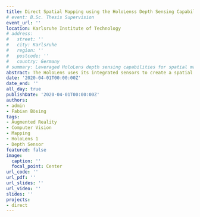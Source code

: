 ```yaml
---
title: Direct Spatial Mapping using the HoloLenss Depth Sensing Capabilities
# event: B.Sc. Thesis Supervision
event_url: ''
location: Karlsruhe Institute of Technology
# address:
#   street: ''
#   city: Karlsruhe
#   region: ''
#   postcode: ''
#   country: Germany
# summary: Leveraged HoloLens depth sensing capabilities for spatial mapping
abstract: The HoloLens uses its integrated sensors to create a spatial mesh which is used for the HoloLens’s integrated localization and for the placement and rendering of holograms, but it may also be used by applications to get an understanding of their current environment. Previous works developed at the IAR-IPR use the spatial mesh to obtain a transformation between the HoloLens’s world coordinate system and the world coordinate system of a robotic arm and to generate a safety zone model of the robot’s environment. However, experiments have shown that the HoloLens’s spatial mesh is not accurate enough for the task of creating an accurate safety zone model. This thesis aims at generating a more accurate model of the HoloLens’s environment by directly capturing and processing the raw sensor data of the HoloLens’s depth sensors. The sensor data is streamed to a companion workstation running ROS, where a point cloud is generated for each streamed sensor frame. Using PCL, the newly created point cloud is filtered and aligned to the previous point clouds. In a final postprocessing step, the created point cloud is enhanced by estimating the surface curvature using MLS and by using RANSAC to detect planes. Tests were conducted to discover the individual sources of error and to determine the accuracy of the generated point cloud. The generated point cloud was compared against a laser scan and the HoloLens’s spatial mesh. The results of these tests show that the point cloud generated by the proposed method has a 15 to 16 times higher point density than the HoloLens’s spatial map while also being a bit more accurate than the HoloLens’s spatial mesh.
date: '2020-04-01T00:00:00Z'
date_end: ''
all_day: true
publishDate: '2020-04-01T00:00:00Z'
authors:
- admin
- Fabian Bösing
tags:
- Augmented Reality
- Computer Vision
- Mapping
- HoloLens 1
- Depth Sensor
featured: false
image:
  caption: ''
  focal_point: Center
url_code: ''
url_pdf: ''
url_slides: ''
url_video: ''
slides: ''
projects:
- direct
---
```


